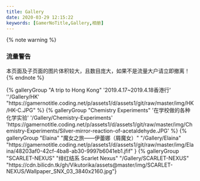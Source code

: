```yaml
---
title: Gallery
date: 2020-03-29 12:15:22
keywords: [GamerNoTitle,Gallery,相册]
---
```

{% note warning %}
###  流量警告
本页面及子页面的图片体积较大，且数目庞大，如果不是流量大户请立即撤离！
{% endnote %}

<div class="gallery-group-main">
{% galleryGroup "A trip to Hong Kong" '2019.4.17~2019.4.18香港行' ''/Gallery/HK' "https://gamernotitle.coding.net/p/assets1/d/assets1/git/raw/master/img/HK/HK-C.JPG" %}
{% galleryGroup "Chemistry Experiments" '在学校做的各种化学实验' '/Gallery/Chemistry-Experiments' 'https://gamernotitle.coding.net/p/assets1/d/assets1/git/raw/master/img/Chemistry-Experiments/Silver-mirror-reaction-of-acetaldehyde.JPG' %}
{% galleryGroup "Elaina" "魔女之旅——伊蕾娜（屑魔女）" "/Gallery/Elaina" "https://gamernotitle.coding.net/p/assets1/d/assets1/git/raw/master/img/Elaina/48203af0-42cf-4ba8-ab30-9997b6041eb1.jfif" }
{% galleryGroup "SCARLET-NEXUS" "绯红结系 Scarlet Nexus" "/Gallery/SCARLET-NEXUS" "https://cdn.bilicdn.tk/gh/Vikutorika/assets@master/img/SCARLET-NEXUS/Wallpaper_SNX_03_3840x2160.jpg"}
<!-- {% galleryGroup name description link img-url %} -->
</div>

